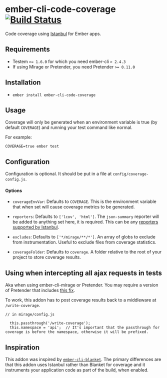 # ember-cli-code-coverage [![Build Status](https://travis-ci.org/kategengler/ember-cli-code-coverage.svg?branch=master)](https://travis-ci.org/kategengler/ember-cli-code-coverage)

Code coverage using [Istanbul](https://github.com/gotwarlost/istanbul) for Ember apps.

## Requirements
* Testem `>= 1.6.0` for which you need ember-cli `> 2.4.3` 
* If using Mirage or Pretender, you need Pretender `>= 0.11.0`

## Installation

* `ember install ember-cli-code-coverage`

## Usage

Coverage will only be generated when an environment variable is true (by default `COVERAGE`) and running your test command like normal.

For example: 

`COVERAGE=true ember test`

## Configuration

Configuration is optional. It should be put in a file at `config/coverage-config.js`.

#### Options

- `coverageEnvVar`: Defaults to `COVERAGE`. This is the environment variable that when set will cause coverage metrics to be generated. 

- `reporters`: Defaults to `['lcov', 'html']`. The `json-summary` reporter will be added to anything set here, it is required. This can be any [reporters supported by Istanbul](https://github.com/gotwarlost/istanbul/tree/master/lib/report).

- `excludes`: Defaults to `['*/mirage/**/*']`. An array of globs to exclude from instrumentation. Useful to exclude files from coverage statistics.

- `coverageFolder`: Defaults to `coverage`. A folder relative to the root of your project to store coverage results.

## Using when intercepting all ajax requests in tests

Aka when using ember-cli-mirage or Pretender. You may require a version of Pretender that includes [this fix](https://github.com/pretenderjs/pretender/pull/130). 

To work, this addon has to post coverage results back to a middleware at `/write-coverage`.

```
// in mirage/config.js

  this.passthrough('/write-coverage');
  this.namespace = 'api';  // It's important that the passthrough for coverage is before the namespace, otherwise it will be prefixed. 
```

## Inspiration

This addon was inspired by [`ember-cli-blanket`](https://github.com/sglanzer/ember-cli-blanket). 
The primary differences are that this addon uses Istanbul rather than Blanket for coverage and it instruments your application code as part of the build, when enabled. 
